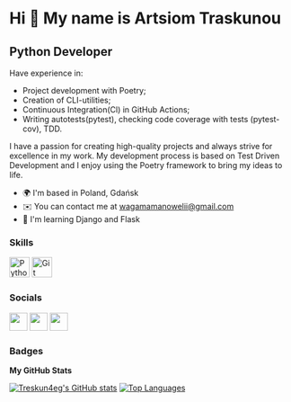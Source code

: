 Hi 👋 My name is Artsiom Traskunou
==================================  

Python Developer
----------------  

Have experience in:
- Project development with Poetry;
- Creation of CLI-utilities;
- Continuous Integration(Cl) in GitHub Actions;
- Writing autotests(pytest), checking code coverage with tests (pytest-cov), TDD.

I have a passion for creating high-quality projects and always strive for excellence in my work. My development process is based on Test Driven Development and I enjoy using the Poetry framework to bring my ideas to life.

* 🌍  I'm based in Poland, Gdańsk 
* ✉️  You can contact me at [wagamamanowelii@gmail.com](mailto:wagamamanowelii@gmail.com)
* 🧠  I'm learning Django and Flask

### Skills  

<p align="left"> <a href="https://www.python.org/" target="_blank" rel="noreferrer"><img src="https://raw.githubusercontent.com/danielcranney/readme-generator/main/public/icons/skills/python-colored.svg" width="36" height="36" alt="Python" /></a> <a href="https://git-scm.com/" target="_blank" rel="noreferrer"><img src="https://raw.githubusercontent.com/danielcranney/readme-generator/main/public/icons/skills/git-colored.svg" width="36" height="36" alt="Git" /></a> </p> 

 ### Socials
 
 <p align="left"> <a href="https://www.facebook.com/profile.php?id=100066967045127" target="_blank" rel="noreferrer"><img src="https://raw.githubusercontent.com/danielcranney/readme-generator/main/public/icons/socials/facebook.svg" width="32" height="32" /></a> <a href="https://www.github.com/Treskun4eg" target="_blank" rel="noreferrer"><img src="https://raw.githubusercontent.com/danielcranney/readme-generator/main/public/icons/socials/github.svg" width="32" height="32" /></a> <a href="https://www.linkedin.com/in/artsiom-traskunou-6b0241256" target="_blank" rel="noreferrer"><img src="https://raw.githubusercontent.com/danielcranney/readme-generator/main/public/icons/socials/linkedin.svg" width="32" height="32" /></a></p>
 
### Badges

<b>My GitHub Stats</b>

<a href="http://www.github.com/Treskun4eg"><img src="https://github-readme-stats.vercel.app/api?username=Treskun4eg&show_icons=true&hide=&count_private=true&title_color=0891b2&text_color=ffffff&icon_color=0891b2&bg_color=1c1917&hide_border=true&show_icons=true" alt="Treskun4eg's GitHub stats" /></a>
<a href="https://github.com/Treskun4eg" align="left"><img src="https://github-readme-stats.vercel.app/api/top-langs/?username=Treskun4eg&langs_count=10&title_color=0891b2&text_color=ffffff&icon_color=0891b2&bg_color=1c1917&hide_border=true&locale=en&custom_title=Top%20%Languages" alt="Top Languages" /></a>
